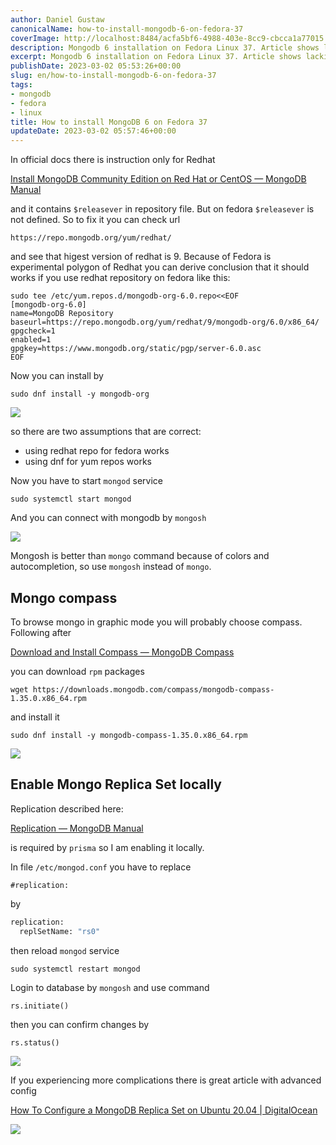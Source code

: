 ```yaml
---
author: Daniel Gustaw
canonicalName: how-to-install-mongodb-6-on-fedora-37
coverImage: http://localhost:8484/acfa5bf6-4988-403e-8cc9-cbcca1a77015.avif
description: Mongodb 6 installation on Fedora Linux 37. Article shows lacking fragment of official docs and two steps after installation that are presented in extremely simple way in comparison to other sources.
excerpt: Mongodb 6 installation on Fedora Linux 37. Article shows lacking fragment of official docs and two steps after installation that are presented in extremely simple way in comparison to other sources.
publishDate: 2023-03-02 05:53:26+00:00
slug: en/how-to-install-mongodb-6-on-fedora-37
tags:
- mongodb
- fedora
- linux
title: How to install MongoDB 6 on Fedora 37
updateDate: 2023-03-02 05:57:46+00:00
---
```


In official docs there is instruction only for Redhat

[Install MongoDB Community Edition on Red Hat or CentOS — MongoDB Manual](https://www.mongodb.com/docs/manual/tutorial/install-mongodb-on-red-hat/)

and it contains `$releasever` in repository file. But on fedora `$releasever` is not defined. So to fix it you can check url

```
https://repo.mongodb.org/yum/redhat/
```

and see that higest version of redhat is 9. Because of Fedora is experimental polygon of Redhat you can derive conclusion that it should works if you use redhat repository on fedora like this:

```
sudo tee /etc/yum.repos.d/mongodb-org-6.0.repo<<EOF
[mongodb-org-6.0]
name=MongoDB Repository
baseurl=https://repo.mongodb.org/yum/redhat/9/mongodb-org/6.0/x86_64/
gpgcheck=1
enabled=1
gpgkey=https://www.mongodb.org/static/pgp/server-6.0.asc
EOF
```

Now you can install by

```
sudo dnf install -y mongodb-org
```

![](http://localhost:8484/248dfc2f-9001-42a9-ab1c-56499b862376.avif)

so there are two assumptions that are correct:

* using redhat repo for fedora works
* using dnf for yum repos works

Now you have to start `mongod` service

```
sudo systemctl start mongod
```

And you can connect with mongodb by `mongosh`

![](http://localhost:8484/cd36581b-5767-4983-8381-b05d8ef53202.avif)

Mongosh is better than `mongo` command because of colors and autocompletion, so use `mongosh` instead of `mongo`.

## Mongo compass

To browse mongo in graphic mode you will probably choose compass. Following after

[Download and Install Compass — MongoDB Compass](https://www.mongodb.com/docs/compass/master/install/)

you can download `rpm` packages

```
wget https://downloads.mongodb.com/compass/mongodb-compass-1.35.0.x86_64.rpm
```

and install it

```
sudo dnf install -y mongodb-compass-1.35.0.x86_64.rpm
```

![](http://localhost:8484/d539655f-fa59-41a2-b203-e219fc72a510.avif)

## Enable Mongo Replica Set locally

Replication described here:

[Replication — MongoDB Manual](https://www.mongodb.com/docs/manual/replication/)

is required by `prisma` so I am enabling it locally.

In file `/etc/mongod.conf` you have to replace

```
#replication:
```

by

```3
replication:
  replSetName: "rs0"
```

then reload `mongod` service

```
sudo systemctl restart mongod
```

Login to database by `mongosh` and use command

```
rs.initiate()
```

then you can confirm changes by

```
rs.status()
```

![](http://localhost:8484/89eeb74d-98d4-43f3-90c5-ddf888fb0534.avif)

If you experiencing more complications there is great article with advanced config

[How To Configure a MongoDB Replica Set on Ubuntu 20.04 | DigitalOcean](https://www.digitalocean.com/community/tutorials/how-to-configure-a-mongodb-replica-set-on-ubuntu-20-04)

![](http://localhost:8484/dd7f7dee-6cd4-4048-bc05-f83127be372f.avif)
